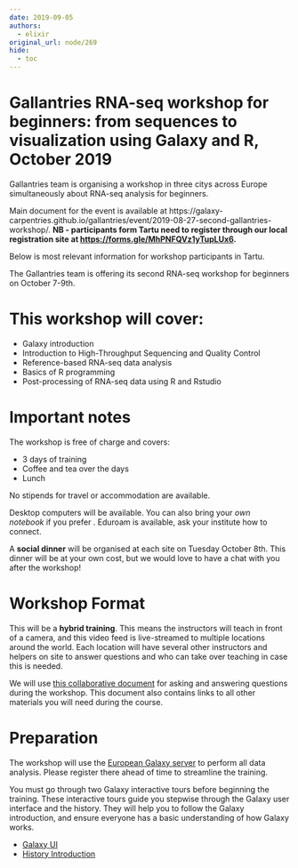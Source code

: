 ```yaml
---
date: 2019-09-05
authors:
  - elixir
original_url: node/269
hide:
  - toc
---
```


# Gallantries RNA-seq workshop for beginners: from sequences to visualization using Galaxy and R, October 2019

<p>Gallantries team is organising a workshop in three citys across Europe simultaneously about RNA-seq analysis for beginners.</p>

<p>Main document for the event is available at&nbsp;https://galaxy-carpentries.github.io/gallantries/event/2019-08-27-second-gallantries-workshop/. <strong>NB - participants form Tartu need to register through our local registration site at&nbsp;<a href="https://forms.gle/MhPNFQVz1yTupLUx6">https://forms.gle/MhPNFQVz1yTupLUx6</a>.&nbsp;</strong></p>

<p>Below is most relevant information for workshop participants in Tartu.</p>

<p>The Gallantries team is offering its second RNA-seq workshop for beginners on October 7-9th.</p>

<h1>This workshop will cover:</h1>

<ul>
	<li>Galaxy introduction</li>
	<li>Introduction to High-Throughput Sequencing and Quality Control</li>
	<li>Reference-based RNA-seq data analysis</li>
	<li>Basics of R programming</li>
	<li>Post-processing of RNA-seq data using R and Rstudio</li>
</ul>

<h1 id="important-notes">Important notes</h1>

<p>The workshop is free of charge and covers:</p>

<ul>
	<li>3 days of training</li>
	<li>Coffee and tea over the days</li>
	<li>Lunch</li>
</ul>

<p>No stipends for travel or accommodation are available.</p>

<p>Desktop computers will be available. You can also bring your&nbsp;<em>own notebook</em>&nbsp;if you prefer . Eduroam is available, ask your institute how to connect.</p>

<p>A&nbsp;<strong>social dinner</strong>&nbsp;will be organised at each site on Tuesday October 8th. This dinner will be at your own cost, but we would love to have a chat with you after the workshop!</p>

<h1 id="workshop-format">Workshop Format</h1>

<p>This will be a&nbsp;<strong>hybrid training</strong>. This means the instructors will teach in front of a camera, and this video feed is live-streamed to multiple locations around the world. Each location will have several other instructors and helpers on site to answer questions and who can take over teaching in case this is needed.</p>

<p>We will use&nbsp;<a href="http://bit.ly/gallantries-chat">this collaborative document</a>&nbsp;for asking and answering questions during the workshop. This document also contains links to all other materials you will need during the course.</p>

<h1 id="preparation">Preparation</h1>

<p>The workshop will use the&nbsp;<a href="https://usegalaxy.eu/">European Galaxy server</a>&nbsp;to perform all data analysis. Please register there ahead of time to streamline the training.</p>

<p>You must go through two Galaxy interactive tours before beginning the training. These interactive tours guide you stepwise through the Galaxy user interface and the history. They will help you to follow the Galaxy introduction, and ensure everyone has a basic understanding of how Galaxy works.</p>

<ul>
	<li><a href="https://usegalaxy.eu/tours/core.galaxy_ui">Galaxy UI</a></li>
	<li><a href="https://usegalaxy.eu/tours/core.history">History Introduction</a></li>
</ul>

<p>&nbsp;</p>

